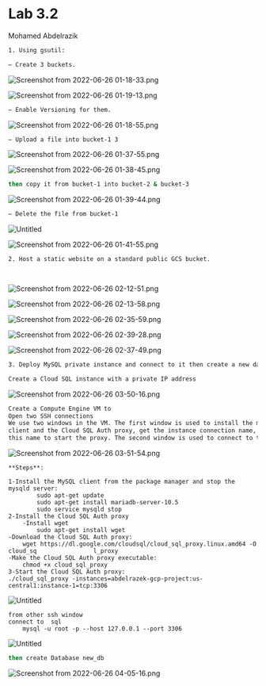 # Lab 3.2

Mohamed Abdelrazik 

```bash
1. Using gsutil:
```

```bash
– Create 3 buckets.
```

![Screenshot from 2022-06-26 01-18-33.png](Lab%203%202%20e8505cb50e0c4e09a7d897fdf0ef0619/Screenshot_from_2022-06-26_01-18-33.png)

![Screenshot from 2022-06-26 01-19-13.png](Lab%203%202%20e8505cb50e0c4e09a7d897fdf0ef0619/Screenshot_from_2022-06-26_01-19-13.png)

```bash
– Enable Versioning for them.
```

![Screenshot from 2022-06-26 01-18-55.png](Lab%203%202%20e8505cb50e0c4e09a7d897fdf0ef0619/Screenshot_from_2022-06-26_01-18-55.png)

```bash
– Upload a file into bucket-1 3
```

![Screenshot from 2022-06-26 01-37-55.png](Lab%203%202%20e8505cb50e0c4e09a7d897fdf0ef0619/Screenshot_from_2022-06-26_01-37-55.png)

![Screenshot from 2022-06-26 01-38-45.png](Lab%203%202%20e8505cb50e0c4e09a7d897fdf0ef0619/Screenshot_from_2022-06-26_01-38-45.png)

```bash
then copy it from bucket-1 into bucket-2 & bucket-3
```

![Screenshot from 2022-06-26 01-39-44.png](Lab%203%202%20e8505cb50e0c4e09a7d897fdf0ef0619/Screenshot_from_2022-06-26_01-39-44.png)

```bash
– Delete the file from bucket-1
```

![Untitled](Lab%203%202%20e8505cb50e0c4e09a7d897fdf0ef0619/Untitled.png)

![Screenshot from 2022-06-26 01-41-55.png](Lab%203%202%20e8505cb50e0c4e09a7d897fdf0ef0619/Screenshot_from_2022-06-26_01-41-55.png)

```bash
2. Host a static website on a standard public GCS bucket.

	
```

![Screenshot from 2022-06-26 02-12-51.png](Lab%203%202%20e8505cb50e0c4e09a7d897fdf0ef0619/Screenshot_from_2022-06-26_02-12-51.png)

![Screenshot from 2022-06-26 02-13-58.png](Lab%203%202%20e8505cb50e0c4e09a7d897fdf0ef0619/Screenshot_from_2022-06-26_02-13-58.png)

![Screenshot from 2022-06-26 02-35-59.png](Lab%203%202%20e8505cb50e0c4e09a7d897fdf0ef0619/Screenshot_from_2022-06-26_02-35-59.png)

![Screenshot from 2022-06-26 02-39-28.png](Lab%203%202%20e8505cb50e0c4e09a7d897fdf0ef0619/Screenshot_from_2022-06-26_02-39-28.png)

![Screenshot from 2022-06-26 02-37-49.png](Lab%203%202%20e8505cb50e0c4e09a7d897fdf0ef0619/Screenshot_from_2022-06-26_02-37-49.png)

```bash
3. Deploy MySQL private instance and connect to it then create a new database.
```

```bash
Create a Cloud SQL instance with a private IP address
```

![Screenshot from 2022-06-26 03-50-16.png](Lab%203%202%20e8505cb50e0c4e09a7d897fdf0ef0619/Screenshot_from_2022-06-26_03-50-16.png)

```bash
Create a Compute Engine VM to
Open two SSH connections 
We use two windows in the VM. The first window is used to install the mysql 
client and the Cloud SQL Auth proxy, get the instance connection name, and use 
this name to start the proxy. The second window is used to connect to the Cloud SQL instance through the proxy.
```

![Screenshot from 2022-06-26 03-51-54.png](Lab%203%202%20e8505cb50e0c4e09a7d897fdf0ef0619/Screenshot_from_2022-06-26_03-51-54.png)

```markup
**Steps**:

1-Install the MySQL client from the package manager and stop the mysqld server:
		sudo apt-get update
		sudo apt-get install mariadb-server-10.5
		sudo service mysqld stop
2-Install the Cloud SQL Auth proxy
	-Install wget
		sudo apt-get install wget
-Download the Cloud SQL Auth proxy:
	wget https://dl.google.com/cloudsql/cloud_sql_proxy.linux.amd64 -O cloud_sq                l_proxy
-Make the Cloud SQL Auth proxy executable:
	chmod +x cloud_sql_proxy
3-Start the Cloud SQL Auth proxy:
./cloud_sql_proxy -instances=abdelrazek-gcp-project:us-central1:instance-1=tcp:3306
```

![Untitled](Lab%203%202%20e8505cb50e0c4e09a7d897fdf0ef0619/Untitled%201.png)

```markup
from other ssh window 
connect to  sql 
	mysql -u root -p --host 127.0.0.1 --port 3306
```

![Untitled](Lab%203%202%20e8505cb50e0c4e09a7d897fdf0ef0619/Untitled%202.png)

```bash
then create Database new_db
```

![Screenshot from 2022-06-26 04-05-16.png](Lab%203%202%20e8505cb50e0c4e09a7d897fdf0ef0619/Screenshot_from_2022-06-26_04-05-16.png)